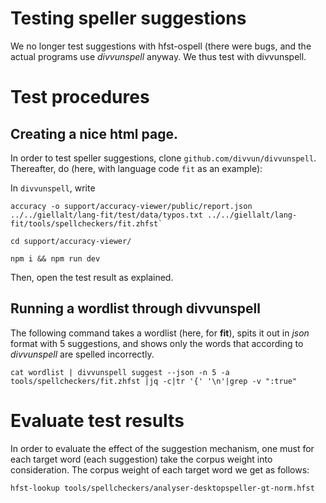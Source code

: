 Testing speller suggestions
===========================

We no longer test suggestions with hfst-ospell (there were bugs, and the actual programs use *divvunspell* anyway. We thus test with divvunspell.

# Test procedures

## Creating a nice html page.

In order to test speller suggestions, clone `github.com/divvun/divvunspell`. Thereafter, do (here, with language code `fit` as an example):

In `divvunspell`, write

```
accuracy -o support/accuracy-viewer/public/report.json ../../giellalt/lang-fit/test/data/typos.txt ../../giellalt/lang-fit/tools/spellcheckers/fit.zhfst`

cd support/accuracy-viewer/

npm i && npm run dev
```

Then, open the test result as explained.


## Running a wordlist through divvunspell

The following command takes a wordlist (here, for **fit**), spits it out in *json* format with 5 suggestions, and shows only the words that according to *divvunspell* are spelled incorrectly.

`cat wordlist | divvunspell suggest --json -n 5 -a tools/spellcheckers/fit.zhfst |jq -c|tr '{' '\n'|grep -v ":true"`


# Evaluate test results

In order to evaluate the effect of the suggestion mechanism, one must for each target word (each suggestion) take the corpus weight into consideration. The corpus weight of each target word we get as follows:

`hfst-lookup tools/spellcheckers/analyser-desktopspeller-gt-norm.hfst`


